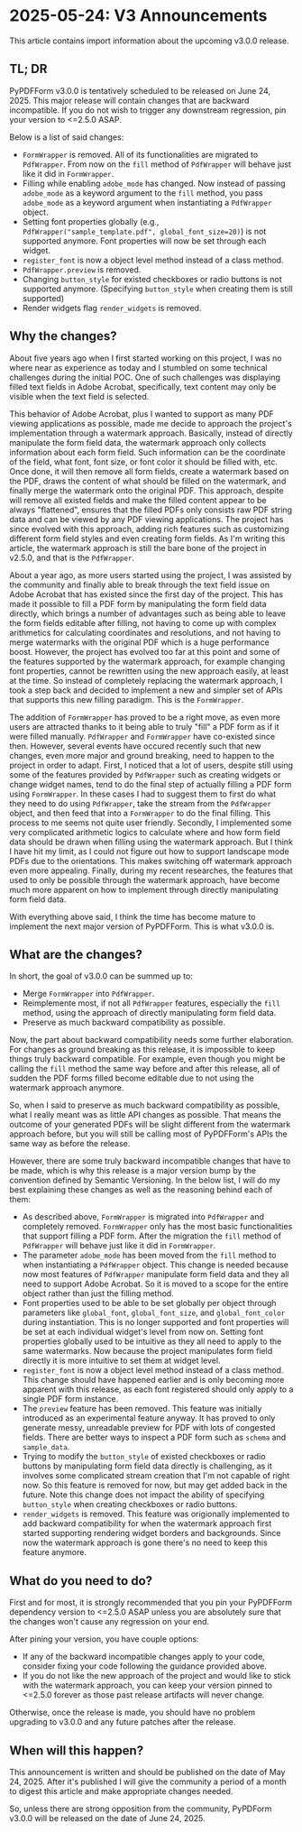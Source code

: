 # 2025-05-24: V3 Announcements

This article contains import information about the upcoming v3.0.0 release.

## TL; DR

PyPDFForm v3.0.0 is tentatively scheduled to be released on June 24, 2025. This major release will contain changes that are backward incompatible. If you do not wish to trigger any downstream regression, pin your version to <=2.5.0 ASAP.

Below is a list of said changes:

* `FormWrapper` is removed. All of its functionalities are migrated to `PdfWrapper`. From now on the `fill` method of `PdfWrapper` will behave just like it did in `FormWrapper`.
* Filling while enabling `adobe_mode` has changed. Now instead of passing `adobe_mode` as a keyword argument to the `fill` method, you pass `adobe_mode` as a keyword argument when instantiating a `PdfWrapper` object.
* Setting font properties globally (e.g., `PdfWrapper("sample_template.pdf", global_font_size=20)`) is not supported anymore. Font properties will now be set through each widget.
* `register_font` is now a object level method instead of a class method.
* `PdfWrapper.preview` is removed.
* Changing `button_style` for existed checkboxes or radio buttons is not supported anymore. (Specifying `button_style` when creating them is still supported)
* Render widgets flag `render_widgets` is removed.

## Why the changes?

About five years ago when I first started working on this project,  I was no where near as experience as today and I stumbled on some technical challenges during the initial POC. One of such challenges was displaying filled text fields in Adobe Acrobat, specifically, text content may only be visible when the text field is selected.

This behavior of Adobe Acrobat, plus I wanted to support as many PDF viewing applications as possible, made me decide to approach the project's implementation through a watermark approach. Basically, instead of directly manipulate the form field data, the watermark approach only collects information about each form field. Such information can be the coordinate of the field, what font, font size, or font color it should be filled with, etc. Once done, it will then remove all form fields, create a watermark based on the PDF, draws the content of what should be filled on the watermark, and finally merge the watermark onto the original PDF. This approach, despite will remove all existed fields and make the filled content appear to be always "flattened", ensures that the filled PDFs only consists raw PDF string data and can be viewed by any PDF viewing applications. The project has since evolved with this approach, adding rich features such as customizing different form field styles and even creating form fields. As I'm writing this article, the watermark approach is still the bare bone of the project in v2.5.0, and that is the `PdfWrapper`.

About a year ago, as more users started using the project, I was assisted by the community and finally able to break through the text field issue on Adobe Acrobat that has existed since the first day of the project. This has made it possible to fill a PDF form by manipulating the form field data directly, which brings a number of advantages such as being able to leave the form fields editable after filling, not having to come up with complex arithmetics for calculating coordinates and resolutions, and not having to merge watermarks with the original PDF which is a huge performance boost. However, the project has evolved too far at this point and some of the features supported by the watermark approach, for example changing font properties, cannot be rewritten using the new approach easily, at least at the time. So instead of completely replacing the watermark approach, I took a step back and decided to implement a new and simpler set of APIs that supports this new filling paradigm. This is the `FormWrapper`.

The addition of `FormWrapper` has proved to be a right move, as even more users are attracted thanks to it being able to truly "fill" a PDF form as if it were filled manually. `PdfWrapper` and `FormWrapper` have co-existed since then. However, several events have occured recently such that new changes, even more major and ground breaking, need to happen to the project in order to adapt. First, I noticed that a lot of users, despite still using some of the features provided by `PdfWrapper` such as creating widgets or change widget names, tend to do the final step of actually filling a PDF form using `FormWrapper`. In these cases I had to suggest them to first do what they need to do using `PdfWrapper`, take the stream from the `PdfWrapper` object, and then feed that into a `FormWrapper` to do the final filling. This process to me seems not quite user friendly. Secondly, I implemented some very complicated arithmetic logics to calculate where and how form field data should be drawn when filling using the watermark approach. But I think I have hit my limit, as I could not figure out how to support landscape mode PDFs due to the orientations. This makes switching off watermark approach even more appealing. Finally, during my recent researches, the features that used to only be possible through the watermark approach, have become much more apparent on how to implement through directly manipulating form field data.

With everything above said, I think the time has become mature to implement the next major version of PyPDFForm. This is what v3.0.0 is.

## What are the changes?

In short, the goal of v3.0.0 can be summed up to:

* Merge `FormWrapper` into `PdfWrapper`.
* Reimplemente most, if not all `PdfWrapper` features, especially the `fill` method, using the approach of directly manipulating form field data.
* Preserve as much backward compatibility as possible.

Now, the part about backward compatibility needs some further elaboration. For changes as ground breaking as this release, it is impossible to keep things truly backward compatible. For example, even though you might be calling the `fill` method the same way before and after this release, all of sudden the PDF forms filled become editable due to not using the watermark approach anymore.

So, when I said to preserve as much backward compatibility as possible, what I really meant was as little API changes as possible. That means the outcome of your generated PDFs will be slight different from the watermark approach before, but you will still be calling most of PyPDFForm's APIs the same way as before the release.

However, there are some truly backward incompatible changes that have to be made, which is why this release is a major version bump by the convention defined by Semantic Versioning. In the below list, I will do my best explaining these changes as well as the reasoning behind each of them:

* As described above, `FormWrapper` is migrated into `PdfWrapper` and completely removed. `FormWrapper` only has the most basic functionalities that support filling a PDF form. After the migration the `fill` method of `PdfWrapper` will behave just like it did in `FormWrapper`.
* The parameter `adobe_mode` has been moved from the `fill` method to when instantiating a `PdfWrapper` object. This change is needed because now most features of `PdfWrapper` manipulate form field data and they all need to support Adobe Acrobat. So it is moved to a scope for the entire object rather than just the filling method.
* Font properties used to be able to be set globally per object through parameters like `global_font`, `global_font_size`, and `global_font_color` during instantiation. This is no longer supported and font properties will be set at each individual widget's level from now on. Setting font properties globally used to be intuitive as they all need to apply to the same watermarks. Now because the project manipulates form field directly it is more intuitive to set them at widget level.
* `register_font` is now a object level method instead of a class method. This change should have happened earlier and is only becoming more apparent with this release, as each font registered should only apply to a single PDF form instance.
* The `preview` feature has been removed. This feature was initially introduced as an experimental feature anyway. It has proved to only generate messy, unreadable preview for PDF with lots of congested fields. There are better ways to inspect a PDF form such as `schema` and `sample_data`.
* Trying to modify the `button_style` of existed checkboxes or radio buttons by manipulating form field data directly is challenging, as it involves some complicated stream creation that I'm not capable of right now. So this feature is removed for now, but may get added back in the future. Note this change does not impact the ability of specifying `button_style` when creating checkboxes or radio buttons.
* `render_widgets` is removed. This feature was origionally implemented to add backward compatibility for when the watermark approach first started supporting rendering widget borders and backgrounds. Since now the watermark approach is gone there's no need to keep this feature anymore.

## What do you need to do?

First and for most, it is strongly recommended that you pin your PyPDFForm dependency version to <=2.5.0 ASAP unless you are absolutely sure that the changes won't cause any regression on your end.

After pining your version, you have couple options:

* If any of the backward incompatible changes apply to your code, consider fixing your code following the guidance provided above.
* If you do not like the new approach of the project and would like to stick with the watermark approach, you can keep your version pinned to <=2.5.0 forever as those past release artifacts will never change.

Otherwise, once the release is made, you should have no problem upgrading to v3.0.0 and any future patches after the release.

## When will this happen?

This announcement is written and should be published on the date of May 24, 2025. After it's published I will give the community a period of a month to digest this article and make appropriate changes needed.

So, unless there are strong opposition from the community, PyPDForm v3.0.0 will be released on the date of June 24, 2025.
